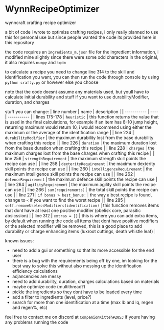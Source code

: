 # WynnRecipeOptimizer
wynncraft crafting recipe optimizer

a bit of code i wrote to optimize crafting recipes, i only really planned to use this for personal use but since people wanted the code its provided here in this repository

the code requires an `Ingredients_m.json` file for the ingredient information, i modified mine slightly since there were some odd characters in the original, it also requires `numpy` and `tqdm`

to calculate a recipe you need to change line 314 to the skill and identification you want, you can then run the code through console by using `python crafty.py` or however else you choose

note that the code doesnt assume any materials used, but youll have to calculate initial durability and stuff if you want to use durabilityModifier, duration, and charges

stuff you can change:
| line number | name | description |
| ----------- | ---- | ----------- |
| lines 175-178 | `heuristic` | this function returns the value that is used in the final calculations, for example if an item has 8-10 jump height, returning maximum would return 10, i would recommend using either the maximum or the average of the identification range |
| line 224 | `durabilityModifier` | the maximum durability lost from the base durability when crafting this recipe |
| line 226 | `duration` | the maximum duration lost from the base duration when crafting this recipe |
| line 228 | `charges` | the maximum charges lost from the base charges when crafting this recipe |
| line 256 | `strengthRequirement` | the maximum strength skill points the recipe can use |
| line 258 | `dexterityRequirement` | the maximum dexterity skill points the recipe can use |
| line 260 | `intelligenceRequirement` | the maximum intelligence skill points the recipe can use |
| line 262 | `defenceRequirement` | the maximum defence skill points the recipe can use |
| line 264 | `agilityRequirement` | the maximum agility skill points the recipe can use |
| line 266 | `sum(requirements)` | the total skill points the recipe can use |
| line 271 | `if bonus > best_bonus:` | the way a best recipe is found, change to `<` if you want to find the worst recipe |
| line 285 | `self.removeUselessModifiers(identification)` | this function removes items that dont have at least one positive modifier (obelisk core, parasitic absicssion) |
| line 312 | `extras = []` | this is where you can add extra items, by default when running the code all items that dont have positive modifiers or the selected modifier will be removed, this is a good place to add durability or charge enhancing items (luxroot cuttings, death whistle leaf) |

known issues:
- need to add a gui or something so that its more accessible for the end user
- there is a bug with the requirements being off by one, im looking for the best way to solve this without also messing up the identification efficiency calculations
- adjancencies are messy
- need to add durability, duration, charges calculations based on materials
- maybe optimize code (multithread?)
- pickle the ingredients so they dont have to be loaded every time
- add a filter to ingredients (level, price?)
- search for more than one identification at a time (max lb and lq, regen and regen%, etc)

feel free to contact me on discord at `CompanionKitteh#2053` if youre having any problems running the code
